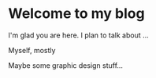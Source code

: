 # Welcome to my blog

I'm glad you are here. I plan to talk about ...

Myself, mostly

Maybe some graphic design stuff...
